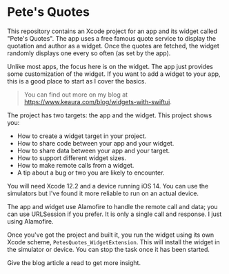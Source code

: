 # Pete's Quotes

This repository contains an Xcode project for an app and its widget called "Pete's Quotes". The app uses a free famous quote service to display the quotation and author as a widget. Once the quotes are fetched, the widget randomly displays one every so often (as set by the app).

Unlike most apps, the focus here is on the widget. The app just provides some customization of the widget. If you want to add a widget to your app, this is a good place to start as I cover the basics.

> You can find out more on my blog at https://www.keaura.com/blog/widgets-with-swiftui.

The project has two targets: the app and the widget. This project shows you:

* How to create a widget target in your project.
* How to share code between your app and your widget.
* How to share data between your app and your target.
* How to support different widget sizes.
* How to make remote calls from a widget.
* A tip about a bug or two you are likely to encounter.

You will need Xcode 12.2 and a device running iOS 14. You can use the simulators but I've found it more reliable to run on an actual device.

The app and widget use Alamofire to handle the remote call and data; you can use URLSession if you prefer. It is only a single call and response. I just using Alamofire.

Once you've got the project and built it, you run the widget using its own Xcode scheme, `PetesQuotes_WidgetExtension`. This will install the widget in the simulator or device. You can stop the task once it has been started.

Give the blog article a read to get more insight.
